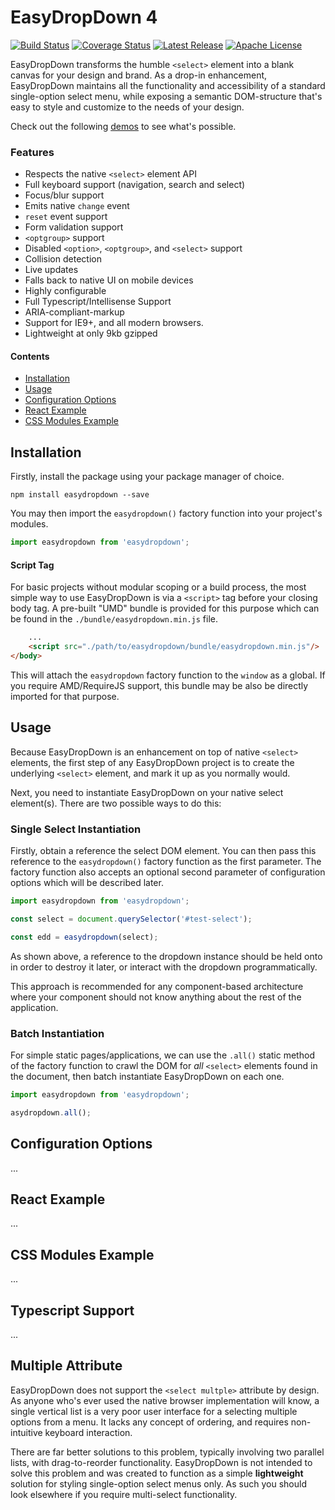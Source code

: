 # EasyDropDown 4

[![Build Status](https://img.shields.io/travis/patrickkunka/easydropdown.svg?style=flat-square)](https://travis-ci.org/patrickkunka/easydropdown)
[![Coverage Status](https://img.shields.io/coveralls/patrickkunka/easydropdown.svg?style=flat-square)](https://coveralls.io/github/patrickkunka/easydropdown)
[![Latest Release](https://img.shields.io/npm/v/easydropdown.svg?style=flat-square)](https://www.npmjs.com/package/easydropdown)
[![Apache License](https://img.shields.io/npm/l/easydropdown.svg?style=flat-square)](https://www.apache.org/licenses/)

EasyDropDown transforms the humble `<select>` element into a blank canvas for your design and brand. As a drop-in enhancement, EasyDropDown maintains all the functionality and accessibility of a standard single-option select menu, while exposing a semantic DOM-structure that's easy to style and customize to the needs of your design.

Check out the following [demos](https://demos.kunkalabs.com/easydropdown/) to see what's possible.

### Features
- Respects the native `<select>` element API
- Full keyboard support (navigation, search and select)
- Focus/blur support
- Emits native `change` event
- `reset` event support
- Form validation support
- `<optgroup>` support
- Disabled `<option>`, `<optgroup>`, and `<select>` support
- Collision detection
- Live updates
- Falls back to native UI on mobile devices
- Highly configurable
- Full Typescript/Intellisense Support
- ARIA-compliant-markup
- Support for IE9+, and all modern browsers.
- Lightweight at only 9kb gzipped

#### Contents

- [Installation](#installation)
- [Usage](#usage)
- [Configuration Options](#configuration-options)
- [React Example](#react-example)
- [CSS Modules Example](#css-modules-example)

## Installation

Firstly, install the package using your package manager of choice.

```
npm install easydropdown --save
```

You may then import the `easydropdown()` factory function into your project's modules.

```js
import easydropdown from 'easydropdown';
```

#### Script Tag

For basic projects without modular scoping or a build process, the most simple way to use EasyDropDown is via a `<script>` tag before your closing body tag. A pre-built "UMD" bundle is provided for this purpose which can be found in the `./bundle/easydropdown.min.js` file.

```html
    ...
    <script src="./path/to/easydropdown/bundle/easydropdown.min.js"/>
</body>
```

This will attach the `easydropdown` factory function to the `window` as a global. If you require AMD/RequireJS support, this bundle may be also be directly imported for that purpose.

## Usage

Because EasyDropDown is an enhancement on top of native `<select>` elements, the first step of any EasyDropDown project is to create the underlying `<select>` element, and mark it up as you normally would.

Next, you need to instantiate EasyDropDown on your native select element(s). There are two possible ways to do this:

### Single Select Instantiation

Firstly, obtain a reference the select DOM element. You can then pass this reference to the `easydropdown()` factory function as the first parameter. The factory function also accepts an optional second parameter of configuration options which will be described later.

```js
import easydropdown from 'easydropdown';

const select = document.querySelector('#test-select');

const edd = easydropdown(select);
```

As shown above, a reference to the dropdown instance should be held onto in order to destroy it later, or interact with the dropdown programmatically.

This approach is recommended for any component-based architecture where your component should not know anything about the rest of the application.

### Batch Instantiation

For simple static pages/applications, we can use the `.all()` static method of the factory function to crawl the DOM for *all* `<select>` elements found in the document, then batch instantiate EasyDropDown on each one.

```js
import easydropdown from 'easydropdown';

asydropdown.all();
```

## Configuration Options

...

## React Example

...

## CSS Modules Example

...

## Typescript Support

...

## Multiple Attribute

EasyDropDown does not support the `<select multple>` attribute by design. As anyone who's ever used the native browser implementation will know, a single vertical list is a very poor user interface for a selecting multiple options from a menu. It lacks any concept of ordering, and requires non-intuitive keyboard interaction.

There are far better solutions to this problem, typically involving two parallel lists, with drag-to-reorder functionality. EasyDropDown is not intended to solve this problem and was created to function as a simple **lightweight** solution for styling single-option select menus only. As such you should look elsewhere if you require multi-select functionality.